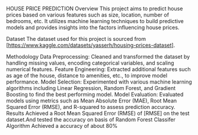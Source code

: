 HOUSE PRICE PREDICTION
Overview
This project aims to predict house prices based on various features such as size, location, number of bedrooms, etc. It utilizes machine learning techniques to build predictive models and provides insights into the factors influencing house prices.

Dataset
The dataset used for this project is sourced from [https://www.kaggle.com/datasets/yasserh/housing-prices-dataset].


Methodology
Data Preprocessing: Cleaned and transformed the dataset by handling missing values, encoding categorical variables, and scaling numerical features.
Feature Engineering: Extracted additional features such as age of the house, distance to amenities, etc., to improve model performance.
Model Selection: Experimented with various machine learning algorithms including Linear Regression, Random Forest, and Gradient Boosting to find the best performing model.
Model Evaluation: Evaluated models using metrics such as Mean Absolute Error (MAE), Root Mean Squared Error (RMSE), and R-squared to assess prediction accuracy.
Results
Achieved a Root Mean Squared Error (RMSE) of [RMSE] on the test dataset.And tested the accuracy on basis of Random Forest Classifer Algorithm
Achieved a accuracy of about 80%
